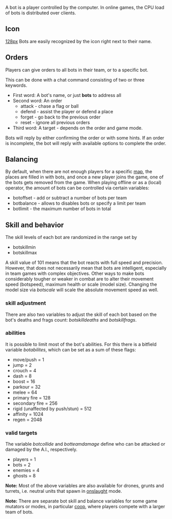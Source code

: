 A bot is a player controlled by the computer. In online games, the CPU load of bots is distributed over clients.

## Icon

[128px](file:bot.png "wikilink") Bots are easily recognized by the icon right next to their name.

## Orders

Players can give orders to all bots in their team, or to a specific bot.

This can be done with a chat command consisting of two or three keywords.

-   First word: A bot's name, or just **bots** to address all
-   Second word: An order
    -   attack - chase a flag or ball
    -   defend - assist the player or defend a place
    -   forget - go back to the previous order
    -   reset - ignore all previous orders
-   Third word: A target - depends on the order and game mode.

Bots will reply by either confirming the order or with some hints. If an order is incomplete, the bot will reply with available options to complete the order.

## Balancing

By default, when there are not enough players for a specific [map](Game::maps "wikilink"), the places are filled in with bots, and once a new player joins the game, one of the bots gets removed from the game. When playing offline or as a (local) operator, the amount of bots can be controlled via certain variables:

-   botoffset - add or subtract a number of bots per team
-   botbalance - allows to disables bots or specify a limit per team
-   botlimit - the maximum number of bots in total

## Skill and behavior

The skill levels of each bot are randomized in the range set by

-   botskillmin
-   botskillmax

A skill value of 101 means that the bot reacts with full speed and precision. However, that does not necessarily mean that bots are intelligent, especially in team games with complex objectives. Other ways to make bots considerably tougher or weaker in combat are to alter their movement speed (botspeed), maximum health or scale (model size). Changing the model size via *botscale* will scale the absolute movement speed as well.

### skill adjustment

There are also two variables to adjust the skill of each bot based on the bot's deaths and frags count: *botskilldeaths* and *botskillfrags*.

### abilities

It is possible to limit most of the bot's abilities. For this there is a bitfield variable *botabilites*, which can be set as a sum of these flags:

-   move/push = 1
-   jump = 2
-   crouch = 4
-   dash = 8
-   boost = 16
-   parkour = 32
-   melee = 64
-   primary fire = 128
-   secondary fire = 256
-   rigid (unaffected by push/stun) = 512
-   affinity = 1024
-   regen = 2048

### valid targets

The variable *botcollide* and *botteamdamage* define who can be attacked or damaged by the A.I., respectively.

-   players = 1
-   bots = 2
-   enemies = 4
-   ghosts = 8

**Note:** Most of the above variables are also available for drones, grunts and turrets, i.e. neutral units that spawn in [onslaught](Mutator_Tips#onslaught "wikilink") mode.

**Note:** There are separate bot skill and balance variables for some game mutators or modes, in particular [coop](mutator_Tips#coop "wikilink"), where players compete with a larger team of bots.
